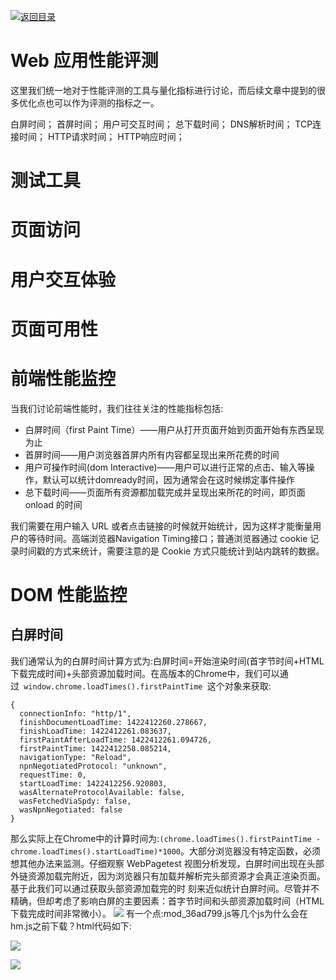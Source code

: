 [![返回目录](https://parg.co/US3)](https://parg.co/UGZ) 
 
# Web 应用性能评测


这里我们统一地对于性能评测的工具与量化指标进行讨论，而后续文章中提到的很多优化点也可以作为评测的指标之一。


白屏时间；
首屏时间；
用户可交互时间；
总下载时间；
DNS解析时间；
TCP连接时间；
HTTP请求时间；
HTTP响应时间；



# 测试工具


# 页面访问


# 用户交互体验


# 页面可用性

# 前端性能监控
当我们讨论前端性能时，我们往往关注的性能指标包括:


- 白屏时间（first Paint Time）——用户从打开页面开始到页面开始有东西呈现为止
- 首屏时间——用户浏览器首屏内所有内容都呈现出来所花费的时间
- 用户可操作时间(dom Interactive)——用户可以进行正常的点击、输入等操作，默认可以统计domready时间，因为通常会在这时候绑定事件操作
- 总下载时间——页面所有资源都加载完成并呈现出来所花的时间，即页面 onload 的时间


我们需要在用户输入 URL 或者点击链接的时候就开始统计，因为这样才能衡量用户的等待时间。高端浏览器Navigation Timing接口；普通浏览器通过 cookie 记录时间戳的方式来统计，需要注意的是 Cookie 方式只能统计到站内跳转的数据。



# DOM 性能监控
## 白屏时间
我们通常认为的白屏时间计算方式为:白屏时间=开始渲染时间(首字节时间+HTML下载完成时间)+头部资源加载时间。在高版本的Chrome中，我们可以通过``` window.chrome.loadTimes().firstPaintTime ```这个对象来获取:
```
{
  connectionInfo: "http/1",
  finishDocumentLoadTime: 1422412260.278667,
  finishLoadTime: 1422412261.083637,
  firstPaintAfterLoadTime: 1422412261.094726,
  firstPaintTime: 1422412258.085214,
  navigationType: "Reload",
  npnNegotiatedProtocol: "unknown",
  requestTime: 0,
  startLoadTime: 1422412256.920803,
  wasAlternateProtocolAvailable: false,
  wasFetchedViaSpdy: false,
  wasNpnNegotiated: false
}
```
那么实际上在Chrome中的计算时间为:`(chrome.loadTimes().firstPaintTime - chrome.loadTimes().startLoadTime)*1000`。大部分浏览器没有特定函数，必须想其他办法来监测。仔细观察 WebPagetest 视图分析发现，白屏时间出现在头部外链资源加载完附近，因为浏览器只有加载并解析完头部资源才会真正渲染页面。基于此我们可以通过获取头部资源加载完的时 刻来近似统计白屏时间。尽管并不精确，但却考虑了影响白屏的主要因素：首字节时间和头部资源加载时间（HTML下载完成时间非常微小）。
![](http://img4.07net01.com/upload/images/2016/09/07/348706070643491.png)
有一个点:mod_36ad799.js等几个js为什么会在hm.js之前下载？html代码如下:

![](http://img4.07net01.com/upload/images/2016/09/07/348706070643492.png)


![](https://coding.net/u/hoteam/p/Cache/git/raw/master/2016/12/3/%25E5%2590%2588%25E5%25B9%25B6.gif)
